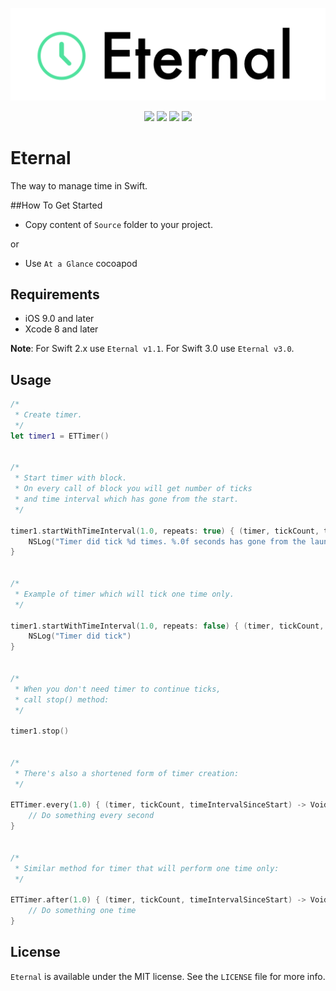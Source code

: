 <p align="center" >
  <img src="https://github.com/igormatyushkin014/Eternal/blob/master/Logo/logo-1024-300.png" alt="Eternal" title="Eternal">
</p>

<p align="center">
<a href="https://swift.org"><img src="https://img.shields.io/badge/Swift-3.0-orange.svg?style=flat"></a>
<a href="https://cocoapods.org"><img src="https://img.shields.io/cocoapods/v/Eternal.svg?maxAge=2592000"></a>
<a href="https://cocoapods.org"><img src="https://img.shields.io/cocoapods/dt/Eternal.svg?maxAge=2592000"></a>
<a href="https://tldrlegal.com/license/mit-license"><img src="https://img.shields.io/badge/License-MIT-blue.svg?style=flat"></a>
</p>

# Eternal

The way to manage time in Swift.

##How To Get Started

- Copy content of `Source` folder to your project.

or

- Use `At a Glance` cocoapod

## Requirements

* iOS 9.0 and later
* Xcode 8 and later

**Note**: For Swift 2.x use `Eternal v1.1`. For Swift 3.0 use `Eternal v3.0`.

## Usage

```swift
/*
 * Create timer.
 */
let timer1 = ETTimer()


/*
 * Start timer with block.
 * On every call of block you will get number of ticks
 * and time interval which has gone from the start.
 */

timer1.startWithTimeInterval(1.0, repeats: true) { (timer, tickCount, timeIntervalSinceStart) -> Void in
    NSLog("Timer did tick %d times. %.0f seconds has gone from the launch.", tickCount, timeIntervalSinceStart)
}


/*
 * Example of timer which will tick one time only.
 */

timer1.startWithTimeInterval(1.0, repeats: false) { (timer, tickCount, timeIntervalSinceStart) -> Void in
    NSLog("Timer did tick")
}


/*
 * When you don't need timer to continue ticks,
 * call stop() method:
 */

timer1.stop()


/*
 * There's also a shortened form of timer creation:
 */

ETTimer.every(1.0) { (timer, tickCount, timeIntervalSinceStart) -> Void in
    // Do something every second
}


/*
 * Similar method for timer that will perform one time only:
 */

ETTimer.after(1.0) { (timer, tickCount, timeIntervalSinceStart) -> Void in
    // Do something one time
}

```

## License

`Eternal` is available under the MIT license. See the `LICENSE` file for more info.
